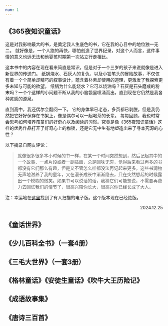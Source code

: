 ```yaml
---
num: 1
---
```


## 《365夜知识童话》
这是对我影响最大的书，是奠定我人生底色的书，它在我的心目中的地位独一无二。
就好像是，一个人跑的再快，哪怕创造了世界纪录，对这个人而言，这件事情的意义也远无法和他婴孩时期第一次站立行走相比。

这本书中的内容在现在看来简直是常识，但是对于一个三岁的孩子来说就像是进入新世界的传送门。
纸锅烧水、石灰人的复仇、以及小铅笔头的冒险故事，不仅仅有着一个个简单却精巧的叙事设计，蕴含着朴素却使用的道理，更激发了我探索更多未知与可能的欲望。
纸锅为什么能烧水？它可以烧油吗？石灰是石头磨成的粉末吗？一个个这样的小问题不断从我的小脑袋里喷涌而出，直到现在它仍然是我各种灵感的源泉。

直到高中，我还偶尔会翻阅一下。
它的身体早已老态，多页都已剥脱，但是我仍然把它好好保存在书架上，像是偶尔可以一起喝茶的长辈。
每每回顾，我也时常会思考如何培养孩童们的好奇心以及阅读的习惯。究竟是像《365夜知识童话》这样的优秀作品打开了好奇心上的枷锁，还是它无中生有地塑造出来了寻本究源的心性？

以下摘录自网友评论：

> 就像很多很多本小时候的书一样，在某一个时间突然想到，然后记起其中的一个故事、一点片段或者一副插画，总是回味无穷，觉得后来看过再多的书都没有它们那么有趣，但是又不管怎么样都没法再记起来更多。这些书润物无声地滋养了我的童年，又在漫长成长中渐渐隐去，只在突然想起的时候露出一个模糊的微笑。如果书可以说话的话，我猜它们可能想说，不需要再费力去回忆我们的情节了，很高兴陪你长大，很高兴你已经长成了大人。

注：幸运地在[这里](https://zhuanlan.zhihu.com/p/430437811)找到了有人扫描的电子版。这个版本现在已经绝版。

<p align='right'>2024.12.25</p>

## 《童话世界》

## 《少儿百科全书》（一套4册）

## 《三毛大世界》（一套3册）

## 《格林童话》《安徒生童话》《吹牛大王历险记》

## 《成语故事集》

## 《唐诗三百首》